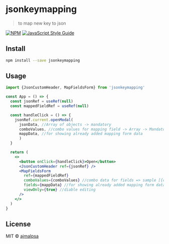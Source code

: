 # jsonkeymapping

> to map new key to json

[![NPM](https://img.shields.io/npm/v/jsonkeymapping.svg)](https://www.npmjs.com/package/jsonkeymapping) [![JavaScript Style Guide](https://img.shields.io/badge/code_style-standard-brightgreen.svg)](https://standardjs.com)

## Install

```bash
npm install --save jsonkeymapping
```

## Usage

```jsx
import {JsonCustomHeader, MapFieldsForm} from 'jsonkeymapping'

const App = () => {
  const jsonRef = useRef(null)
  const mappedFieldRef = useRef(null)

  const handleClick = () => {
    jsonRef.current.openModal(
      jsonData, //Array of objects -> mandatory
      comboValues, //combo values for mapping field -> Array -> Mandatory -> sample [{code: 'id', name: 'id'}]
      mappData, //for showing already added mapping form data
      )
  }

  return (
    <>
      <button onClick={handleClick}>Open</button>
      <JsonCustomHeader ref={jsonRef} />
      <MapFieldsForm
        ref={mappedFieldRef}
        comboValues={comboValues} //combo data for fields => sample [{code: 'id', name: 'id'}]
        fields={mappData} //for showing already added mapping form data
        viewOnly={true} //diable editing
      />
    </>
  )
}
```

## License

MIT © [ajmalpsa](https://github.com/ajmalpsa)
